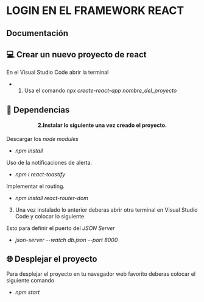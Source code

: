 # LOGIN EN EL FRAMEWORK REACT

## Documentación 

## 💻 Crear un nuevo proyecto de react
En el Visual Studio Code abrir la terminal 
- 1. Usa el comando *npx create-react-app nombre_del_proyecto*
## 🧩 Dependencias
<h4 align="center"> 2.Instalar lo siguiente una vez creado el proyecto.</h4>

Descargar los *node modules* 
- *npm install*
  
Uso de la notificaciones de alerta.
- *npm i react-toastify*
  
Implementar el routing.
- *npm install react-router-dom* 

3. Una vez instalado lo anterior deberas abrir otra terminal en Visual Studio Code y colocar lo siguiente

 Esto para definir el puerto del *JSON Server*
- *json-server --watch db.json --port 8000*

## 🌐 Desplejar el proyecto
Para desplejar el proyecto en tu navegador web favorito deberas colocar el siguiente comando
- *npm start*





